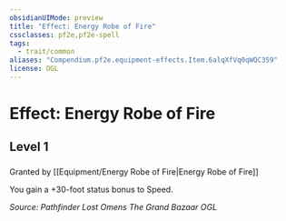 ```yaml
---
obsidianUIMode: preview
title: "Effect: Energy Robe of Fire"
cssclasses: pf2e,pf2e-spell
tags:
  - trait/common
aliases: "Compendium.pf2e.equipment-effects.Item.6alqXfVq0qWQC359"
license: OGL
---
```

# Effect: Energy Robe of Fire
## Level 1
### 






Granted by [[Equipment/Energy Robe of Fire|Energy Robe of Fire]]

You gain a +30-foot status bonus to Speed.

*Source: Pathfinder Lost Omens The Grand Bazaar*
*OGL*